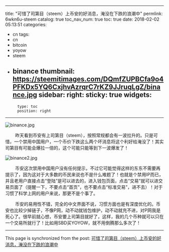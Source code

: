 
---
title: "可惜了司第目（steem）上币安的好消息，淹没在下跌的浪潮中"
permlink: 6wkn6u-steem
catalog: true
toc_nav_num: true
toc: true
date: 2018-02-02 05:13:51
categories:
- cn
tags:
- cn
- bitcoin
- yoyow
- steem
- binance
thumbnail: https://steemitimages.com/DQmfZUPBCfa9o4PFKDx5YQ6CxjhvAzrqrC7rKZ9JJruqLgZ/binance.jpg
sidebar:
    right:
        sticky: true
widgets:
    -
        type: toc
        position: right
---


![binance.jpg](https://steemitimages.com/DQmfZUPBCfa9o4PFKDx5YQ6CxjhvAzrqrC7rKZ9JJruqLgZ/binance.jpg)

&nbsp;&nbsp;&nbsp;&nbsp;&nbsp;&nbsp;&nbsp;&nbsp;昨天看到币安有上司第目（steem），按照常规都会有一波拉升的。只是可惜，一个禁用中国用户，一个币价下跌这么两个坏消息将这个利好给淹没了！其实司第目有可能会爆拉一倍的，这个可能只能等到下一波爆发了！


![binance2.jpg](https://steemitimages.com/DQmY9pPRHwgAWi8vLr9Dgmn16LuEiVavzvHStBTeTGBLamh/binance2.jpg)

&nbsp;&nbsp;&nbsp;&nbsp;&nbsp;&nbsp;&nbsp;&nbsp;币安这次禁用中国用户没有任何提示，不过它可能觉得这样的东东不需要再提示了，因为这对于大多数的币民来说也不是什么难题了！也就是个禁用IP而已，并且老用户直接点击“登陆”是可以进去的，进入钱包页面，点击“交易”就可以进交易页面了（提醒一下，不要点击“首页”，也不要点击“标准交易”，进不去）！对于习惯了科学上网的用户来说，那更不是个事了。

&nbsp;&nbsp;&nbsp;&nbsp;&nbsp;&nbsp;&nbsp;&nbsp;币安的易用性不错，完全的中文界面不说，习惯方面也是有深度优化的。币安也比较少掉链子，不像P网，动不动就钱包维护，动不动就充不进，对P网我是死心了。很早前就心想，币安要上司第目就好了，这样，我的几个币种就可以只在一个交易所就行了！比如用SBD买YOYOW，就不用倒腾那么多次了！

- - -

This page is synchronized from the post: [可惜了司第目（steem）上币安的好消息，淹没在下跌的浪潮中](https://steemit.com/@lemooljiang/6wkn6u-steem)

